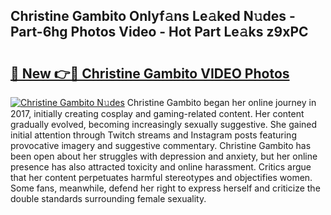 ## Christine Gambito Onlyf𝚊ns Le𝚊ked N𝚞des - Part-6hg Photos Video - Hot Part Le𝚊ks z9xPC

# <h2><a href="http://ab63436.deff.icu/?id=Christine+Gambito">🔗 New 👉🔴 Christine Gambito VIDEO Photos</a></h2>

[![Christine Gambito N𝚞des](https://i.imgur.com/rIISA9y.gif)](http://ab63436.deff.icu/?id=Christine+Gambito)
Christine Gambito began her online journey in 2017, initially creating cosplay and gaming-related content. Her content gradually evolved, becoming increasingly sexually suggestive. She gained initial attention through Twitch streams and Instagram posts featuring provocative imagery and suggestive commentary. Christine Gambito has been open about her struggles with depression and anxiety, but her online presence has also attracted toxicity and online harassment. Critics argue that her content perpetuates harmful stereotypes and objectifies women. Some fans, meanwhile, defend her right to express herself and criticize the double standards surrounding female sexuality.
